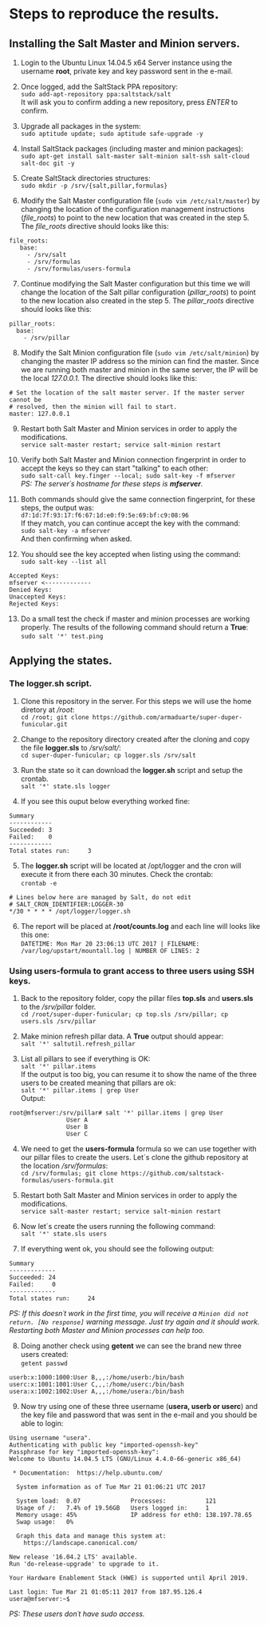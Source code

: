 # Steps to reproduce the results.

## Installing the Salt Master and Minion servers.

1. Login to the Ubuntu Linux 14.04.5 x64 Server instance using the username **root**, private key and key password sent in the e-mail.

2. Once logged, add the SaltStack PPA repository:<br>
`sudo add-apt-repository ppa:saltstack/salt`<br>
It will ask you to confirm adding a new repository, press *ENTER* to confirm.

3. Upgrade all packages in the system:<br>
`sudo aptitude update; sudo aptitude safe-upgrade -y`

4. Install SaltStack packages (including master and minion packages):<br>
`sudo apt-get install salt-master salt-minion salt-ssh salt-cloud salt-doc git -y`

5. Create SaltStack directories structures:<br>
`sudo mkdir -p /srv/{salt,pillar,formulas}`<br>

6. Modify the Salt Master configuration file (`sudo vim /etc/salt/master`) by changing the location of the configuration management instructions (*file_roots*) to point to the new location that was created in the step 5. The *file_roots* directive should looks like this:<br>
```
file_roots:
   base:
     - /srv/salt
     - /srv/formulas
     - /srv/formulas/users-formula
```

7. Continue modifying the Salt Master configuration but this time we will change the location of the Salt pillar configuration (*pillar_roots*) to point to the new location also created in the step 5. The *pillar_roots* directive should looks like this:<br>
```
pillar_roots:
  base:
    - /srv/pillar
````

8. Modify the Salt Minion configuration file (`sudo vim /etc/salt/minion`) by changing the master IP address so the minion can find the master. Since we are running both master and minion in the same server, the IP will be the local *127.0.0.1*. The directive should looks like this:<br>
```
# Set the location of the salt master server. If the master server cannot be
# resolved, then the minion will fail to start.
master: 127.0.0.1
```

9. Restart both Salt Master and Minion services in order to apply the modifications.<br>
`service salt-master restart; service salt-minion restart`

10. Verify both Salt Master and Minion connection fingerprint in order to accept the keys so they can start "talking" to each other:<br>
`sudo salt-call key.finger --local; sudo salt-key -f mfserver`<br>
*PS: The server´s hostname for these steps is **mfserver**.*<br>

11. Both commands should give the same connection fingerprint, for these steps, the output was:<br>
`d7:1d:7f:93:17:f6:67:1d:e0:f9:5e:69:bf:c9:08:96`<br>
If they match, you can continue accept the key with the command:<br>
`sudo salt-key -a mfserver`<br>
And then confirming when asked.

12. You should see the key accepted when listing using the command:<br>
`sudo salt-key --list all`<br>
```
Accepted Keys:
mfserver <-------------
Denied Keys:
Unaccepted Keys:
Rejected Keys:
```

13. Do a small test the check if master and minion processes are working properly. The results of the following command should return a **True**:<br>
`sudo salt '*' test.ping`

## Applying the states.

### The logger.sh script.

1. Clone this repository in the server. For this steps we will use the home diretory at */root*:<br>
`cd /root; git clone https://github.com/armaduarte/super-duper-funicular.git`<br>

2. Change to the repository directory created after the cloning and copy the file **logger.sls** to */srv/salt/*:<br>
`cd super-duper-funicular; cp logger.sls /srv/salt`

3. Run the state so it can download the **logger.sh** script and setup the crontab.<br>
`salt '*' state.sls logger`<br>

4. If you see this ouput below everything worked fine:<br>
```
Summary
------------
Succeeded: 3
Failed:    0
------------
Total states run:     3
```

5. The **logger.sh** script will be located at /opt/logger and the cron will execute it from there each 30 minutes. Check the crontab:<br>
`crontab -e`<br>
```
# Lines below here are managed by Salt, do not edit
# SALT_CRON_IDENTIFIER:LOGGER-30
*/30 * * * * /opt/logger/logger.sh
```

6. The report will be placed at **/root/counts.log** and each line will looks like this one:<br>
`DATETIME: Mon Mar 20 23:06:13 UTC 2017 | FILENAME: /var/log/upstart/mountall.log | NUMBER OF LINES: 2`

### Using users-formula to grant access to three users using SSH keys.

1. Back to the repository folder, copy the pillar files **top.sls** and **users.sls** to the */srv/pillar* folder.<br>
`cd /root/super-duper-funicular; cp top.sls /srv/pillar; cp users.sls /srv/pillar`

2. Make minion refresh pillar data. A **True** output should appear:<br>
`salt '*' saltutil.refresh_pillar`

3. List all pillars to see if everything is OK:<br>
`salt '*' pillar.items`<br>
If the output is too big, you can resume it to show the name of the three users to be created meaning that pillars are ok:<br>
`salt '*' pillar.items | grep User`<br>
Output:<br>
```
root@mfserver:/srv/pillar# salt '*' pillar.items | grep User
                User A
                User B
                User C
```
4. We need to get the **users-formula** formula so we can use together with our pillar files to create the users. Let´s clone the github repository at the location */srv/formulas*:<br>
`cd /srv/formulas; git clone https://github.com/saltstack-formulas/users-formula.git`

5. Restart both Salt Master and Minion services in order to apply the modifications.<br>
`service salt-master restart; service salt-minion restart`

6. Now let´s create the users running the following command:<br>
`salt '*' state.sls users`

7. If everything went ok, you should see the following output:<br>
```
Summary
-------------
Succeeded: 24
Failed:     0
-------------
Total states run:     24
```
*PS: If this doesn´t work in the first time, you will receive a `Minion did not return. [No response]` warning message. Just try again and it should work. Restarting both Master and Minion processes can help too.*

8. Doing another check using **getent** we can see the brand new three users created:<br>
`getent passwd`<br>
```
userb:x:1000:1000:User B,,,:/home/userb:/bin/bash
userc:x:1001:1001:User C,,,:/home/userc:/bin/bash
usera:x:1002:1002:User A,,,:/home/usera:/bin/bash
```

9. Now try using one of these three username (**usera, userb or userc**) and the key file and password that was sent in the e-mail and you should be able to login:<br>
```
Using username "usera".
Authenticating with public key "imported-openssh-key"
Passphrase for key "imported-openssh-key":
Welcome to Ubuntu 14.04.5 LTS (GNU/Linux 4.4.0-66-generic x86_64)

 * Documentation:  https://help.ubuntu.com/

  System information as of Tue Mar 21 01:06:21 UTC 2017

  System load:  0.07              Processes:           121
  Usage of /:   7.4% of 19.56GB   Users logged in:     1
  Memory usage: 45%               IP address for eth0: 138.197.78.65
  Swap usage:   0%

  Graph this data and manage this system at:
    https://landscape.canonical.com/

New release '16.04.2 LTS' available.
Run 'do-release-upgrade' to upgrade to it.

Your Hardware Enablement Stack (HWE) is supported until April 2019.

Last login: Tue Mar 21 01:05:11 2017 from 187.95.126.4
usera@mfserver:~$
```
*PS: These users don´t have sudo access.*
